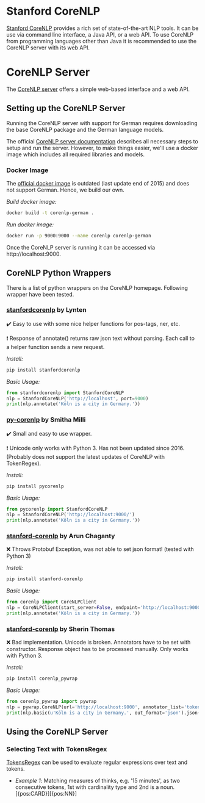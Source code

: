 # Stanford CoreNLP

[Stanford CoreNLP](https://stanfordnlp.github.io/CoreNLP/) provides a rich set of state-of-the-art NLP tools. It can be use via command line interface, a Java API, or a web API. To use CoreNLP from programming languages other than Java it is recommended to use the CoreNLP server with its web API.

# CoreNLP Server

The [CoreNLP server](https://stanfordnlp.github.io/CoreNLP/corenlp-server.html) offers a simple web-based interface and a web API.

## Setting up the CoreNLP Server

Running the CoreNLP server with support for German requires downloading the base CoreNLP package and the German language models.

The official [CoreNLP server documentation](https://stanfordnlp.github.io/CoreNLP/corenlp-server.html) describes all necessary steps to setup and run the server.
However, to make things easier, we'll use a docker image which includes all required libraries and models.

### Docker Image

The [official docker image](https://hub.docker.com/r/motiz88/corenlp/) is outdated (last update end of 2015) and does not support German. Hence, we build our own.

*Build docker image:*

```sh
docker build -t corenlp-german .
```

*Run docker image:*

```sh
docker run -p 9000:9000 --name corenlp corenlp-german
```

Once the CoreNLP server is running it can be accessed via http://localhost:9000.

## CoreNLP Python Wrappers

There is a list of python wrappers on the CoreNLP homepage. Following wrapper have been tested.

### [stanfordcorenlp](https://github.com/Lynten/stanford-corenlp) by Lynten

:heavy_check_mark: Easy to use with some nice helper functions for pos-tags, ner, etc.

:heavy_exclamation_mark: Response of annotate() returns raw json text without parsing. Each call to a helper function sends a new request.

_Install:_
```sh
pip install stanfordcorenlp
```
_Basic Usage:_
```python
from stanfordcorenlp import StanfordCoreNLP
nlp = StanfordCoreNLP('http://localhost', port=9000)
print(nlp.annotate('Köln is a city in Germany.'))
```

### [py-corenlp](https://github.com/smilli/py-corenlp) by Smitha Milli

:heavy_check_mark: Small and easy to use wrapper.

:heavy_exclamation_mark: Unicode only works with Python 3. Has not been updated since 2016. (Probably does not support the latest updates of CoreNLP with TokenRegex).

_Install:_
```sh
pip install pycorenlp
```
_Basic Usage:_
```python
from pycorenlp import StanfordCoreNLP
nlp = StanfordCoreNLP('http://localhost:9000/')
print(nlp.annotate('Köln is a city in Germany.'))
```

### [stanford-corenlp](https://github.com/stanfordnlp/python-stanford-corenlp) by Arun Chaganty

:x: Throws Protobuf Exception, was not able to set json format! (tested with Python 3)

_Install:_
```sh
pip install stanford-corenlp
```
_Basic Usage:_
```python
from corenlp import CoreNLPClient
nlp = CoreNLPClient(start_server=False, endpoint='http://localhost:9000/')
print(nlp.annotate('Köln is a city in Germany.'))
```

### [stanford-corenlp](https://github.com/hhsecond/corenlp_pywrap) by Sherin Thomas

:x: Bad implementation. Unicode is broken. Annotators have to be set with constructor. Response object has to be processed manually. Only works with Python 3.

_Install:_
```sh
pip install corenlp_pywrap
```
_Basic Usage:_
```python
from corenlp_pywrap import pywrap
nlp = pywrap.CoreNLP(url='http://localhost:9000', annotator_list='tokenize ssplit pos'.split())
print(nlp.basic(u'Köln is a city in Germany.', out_format='json').json())
```

## Using the CoreNLP Server

### Selecting Text with TokensRegex

[TokensRegex](https://nlp.stanford.edu/software/tokensregex.html) can be used to evaluate regular expressions over text and tokens.

* *Example 1*: Matching measures of thinks, e.g. '15 minutes', as two consecutive tokens, 1st with cardinality type and 2nd is a noun.
        [{pos:CARD}][{pos:NN}]
